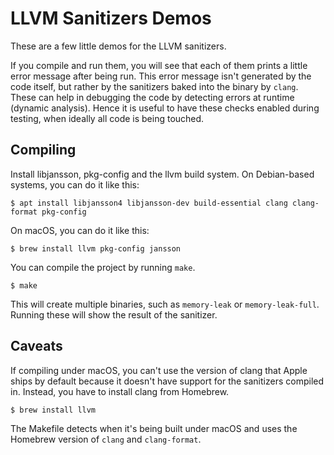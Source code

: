# LLVM Sanitizers Demos

These are a few little demos for the LLVM sanitizers. 

If you compile and run them, you will see that each of them prints a little error message after being run. This error message isn't generated by the code itself, but rather by the sanitizers baked into the binary by `clang`. These can help in debugging the code by detecting errors at runtime (dynamic analysis). Hence it is useful to have these checks enabled during testing, when ideally all code is being touched.

## Compiling

Install libjansson, pkg-config and the llvm build system. On Debian-based systems, you can do it like this:

    $ apt install libjansson4 libjansson-dev build-essential clang clang-format pkg-config

On macOS, you can do it like this:

    $ brew install llvm pkg-config jansson

You can compile the project by running `make`.

    $ make

This will create multiple binaries, such as `memory-leak` or `memory-leak-full`. Running these will show the result of the sanitizer.

## Caveats

If compiling under macOS, you can't use the version of clang that Apple ships by default because it doesn't have support for the sanitizers compiled in. Instead, you have to install clang from Homebrew.

    $ brew install llvm

The Makefile detects when it's being built under macOS and uses the Homebrew version of `clang` and `clang-format`.
